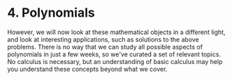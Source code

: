 # 4. Polynomials

However, we will now look at these mathematical objects in a different light, and look at interesting applications, such as solutions to the above problems. There is no way that we can study all possible aspects of polynomials in just a few weeks, so we've curated a set of relevant topics. No calculus is necessary, but an understanding of basic calculus may help you understand these concepts beyond what we cover.

